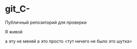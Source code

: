 # git_C-
Публичный репозиторий для проверки

Я живой

а эту не меняй
а это просто <тут ничего не было это шутка>
